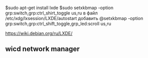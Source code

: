 $sudo apt-get install lxde
$sudo setxkbmap -option grp:switch,grp:ctrl_shirt_toggle us,ru
в файл /etc/xdg/lxsession/LXDE/autostart добавить 
@setxkbmap -option grp:switch,grp:ctrl_shift_toggle,grp_led:scroll us,ru

https://wiki.debian.org/ru/LXDE/

wicd network manager
--------------------